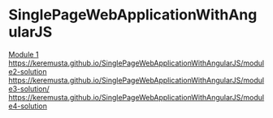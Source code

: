 # SinglePageWebApplicationWithAngularJS

[Module 1](https://keremusta.github.io/SinglePageWebApplicationWithAngularJS/module1-solution)
https://keremusta.github.io/SinglePageWebApplicationWithAngularJS/module2-solution
https://keremusta.github.io/SinglePageWebApplicationWithAngularJS/module3-solution/
https://keremusta.github.io/SinglePageWebApplicationWithAngularJS/module4-solution
